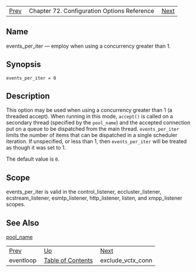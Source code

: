 |     |     |     |
| --- | --- | --- |
| [Prev](config.ref.eventloop)  | Chapter 72. Configuration Options Reference |  [Next](conf.ref.exclude_vctx_conn) |

<a name="conf.ref.events_per_iter"></a>
## Name

events_per_iter — employ when using a concurrency greater than 1.

## Synopsis

`events_per_iter = 0`

<a name="idp24628656"></a>
## Description

This option may be used when using a concurrency greater than 1 (a threaded accept). When running in this mode, `accept()` is called on a secondary thread (specified by the `pool_name`) and the accepted connection put on a queue to be dispatched from the main thread. `events_per_iter` limits the number of items that can be dispatched in a single scheduler iteration. If unspecified, or less than 1, then `events_per_iter` will be treated as though it was set to 1.

The default value is `0`.

<a name="idp24633888"></a>
## Scope

events_per_iter is valid in the control_listener, eccluster_listener, ecstream_listener, esmtp_listener, http_listener, listen, and xmpp_listener scopes.

<a name="idp24635840"></a>
## See Also

[pool_name](esmtp_listener#esmtp_listener.config "19.1. ESMTP_Listener Configuration")

|     |     |     |
| --- | --- | --- |
| [Prev](config.ref.eventloop)  | [Up](config.options.ref) |  [Next](conf.ref.exclude_vctx_conn) |
| eventloop  | [Table of Contents](index) |  exclude_vctx_conn |

